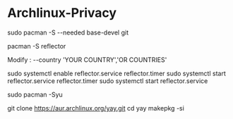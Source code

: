 # Archlinux-Privacy

sudo pacman -S --needed base-devel git

pacman -S reflector

Modify : --country 'YOUR COUNTRY','OR COUNTRIES'

sudo systemctl enable reflector.service reflector.timer
sudo systemctl start reflector.service reflector.timer
sudo systemctl start reflector.service

sudo pacman -Syu

git clone https://aur.archlinux.org/yay.git
cd yay
makepkg -si
